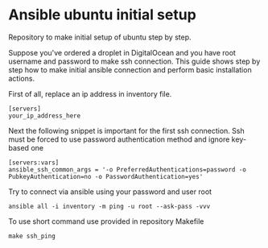# Ansible ubuntu initial setup
Repository to make initial setup of ubuntu step by step.

Suppose you've ordered a droplet in DigitalOcean and you have root username and password to make ssh connection. This guide shows step by step how to make initial ansible connection and perform basic installation actions.

First of all, replace an ip address in inventory file.

```
[servers]
your_ip_address_here
```

Next the following snippet is important for the first ssh connection. Ssh must be forced to use password authentication method and ignore key-based one
```
[servers:vars]
ansible_ssh_common_args = '-o PreferredAuthentications=password -o PubkeyAuthentication=no -o PasswordAuthentication=yes'
```

Try to connect via ansible using your password and user root
```
ansible all -i inventory -m ping -u root --ask-pass -vvv
```

To use short command use provided in repository Makefile
```
make ssh_ping
```

